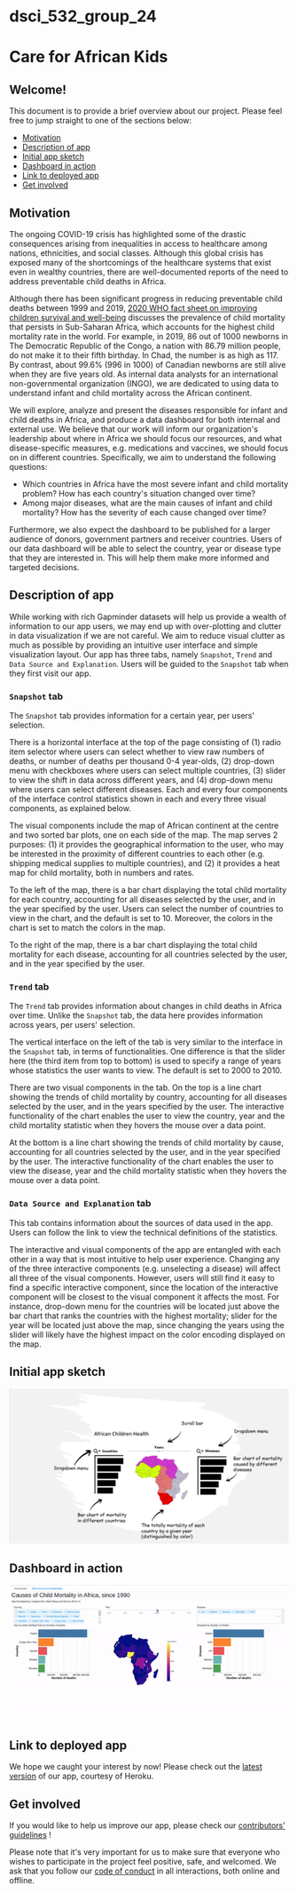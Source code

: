 # dsci_532_group_24 

# Care for African Kids

## Welcome!

This document is to provide a brief overview about our project. Please feel free to jump straight to one of the sections below:

- [Motivation](#motivation)
- [Description of app](#description-of-app)
- [Initial app sketch](#initial-app-sketch)
- [Dashboard in action](#dashboard-in-action)
- [Link to deployed app](#link-to-deployed-app)
- [Get involved](#get-involved)

## Motivation

The ongoing COVID-19 crisis has highlighted some of the drastic consequences arising from inequalities in access to healthcare among nations, ethnicities, and social classes. Although this global crisis has exposed many of the shortcomings of the healthcare systems that exist even in wealthy countries, there are well-documented reports of the need to address preventable child deaths in Africa. 

Although there has been significant progress in reducing preventable child deaths between 1999 and 2019, [2020 WHO fact sheet on improving children survival and well-being](https://www.who.int/en/news-room/fact-sheets/detail/children-reducing-mortality) discusses the prevalence of child mortality that persists in Sub-Saharan Africa, which accounts for the highest child mortality rate in the world. For example, in 2019, 86 out of 1000 newborns in The Democratic Republic of the Congo, a nation with 86.79 million people, do not make it to their fifth birthday. In Chad, the number is as high as 117. By contrast, about 99.6% (996 in 1000) of Canadian newborns are still alive when they are five years old. As internal data analysts for an international non-governmental organization (INGO), we are dedicated to using data to understand infant and child mortality across the African continent. 

We will explore, analyze and present the diseases responsible for infant and child deaths in Africa, and produce a data dashboard for both internal and external use. We believe that our work will inform our organization's leadership about where in Africa we should focus our resources, and what disease-specific measures, e.g. medications and vaccines, we should focus on in different countries. Specifically, we aim to understand the following questions: 

 - Which countries in Africa have the most severe infant and child mortality problem? How has each country's situation changed over time?
 - Among major diseases, what are the main causes of infant and child mortality? How has the severity of each cause changed over time?

Furthermore, we also expect the dashboard to be published for a larger audience of donors, government partners and receiver countries. Users of our data dashboard will be able to select the country, year or disease type that they are interested in. This will help them make more informed and targeted decisions.

## Description of app

While working with rich Gapminder datasets will help us provide a wealth of information to our app users, we may end up with over-plotting and clutter in data visualization if we are not careful. We aim to reduce visual clutter as much as possible by providing an intuitive user interface and simple visualization layout. Our app has three tabs, namely `Snapshot`, `Trend` and `Data Source and Explanation`. Users will be guided to the `Snapshot` tab when they first visit our app.

### `Snapshot` tab

The `Snapshot` tab provides information for a certain year, per users' selection.

There is a horizontal interface at the top of the page consisting of (1) radio item selector where users can select whether to view raw numbers of deaths, or number of deaths per thousand 0-4 year-olds, (2) drop-down menu with checkboxes where users can select multiple countries, (3) slider to view the shift in data across different years, and (4) drop-down menu where users can select different diseases. Each and every four components of the interface control statistics shown in each and every three visual components, as explained below.

The visual components include the map of African continent at the centre and two sorted bar plots, one on each side of the map. The map serves 2 purposes: (1) it provides the geographical information to the user, who may be interested in the proximity of different countries to each other (e.g. shipping medical supplies to multiple countries), and (2) it provides a heat map for child mortality, both in numbers and rates.

To the left of the map, there is a bar chart displaying the total child mortality for each country, accounting for all diseases selected by the user, and in the year specified by the user. Users can select the number of countries to view in the chart, and the default is set to 10. Moreover, the colors in the chart is set to match the colors in the map.

To the right of the map, there is a bar chart displaying the total child mortality for each disease, accounting for all countries selected by the user, and in the year specified by the user.

### `Trend` tab

The `Trend` tab provides information about changes in child deaths in Africa over time. Unlike the `Snapshot` tab, the data here provides information across years, per users' selection.

The vertical interface on the left of the tab is very similar to the interface in the `Snapshot` tab, in terms of functionalities. One difference is that the slider here (the third item from top to bottom) is used to specify a range of years whose statistics the user wants to view. The default is set to 2000 to 2010.

There are two visual components in the tab. On the top is a line chart showing the trends of child mortality by country, accounting for all diseases selected by the user, and in the years specified by the user. The interactive functionality of the chart enables the user to view the country, year and the child mortality statistic when they hovers the mouse over a data point.

At the bottom is a line chart showing the trends of child mortality by cause, accounting for all countries selected by the user, and in the year specified by the user. The interactive functionality of the chart enables the user to view the disease, year and the child mortality statistic when they hovers the mouse over a data point.

### `Data Source and Explanation` tab

This tab contains information about the sources of data used in the app. Users can follow the link to view the technical definitions of the statistics.

The interactive and visual components of the app are entangled with each other in a way that is most intuitive to help user experience. Changing any of the three interactive components (e.g. unselecting a disease) will affect all three of the visual components. However, users will still find it easy to find a specific interactive component, since the location of the interactive component will be closest to the visual component it affects the most. For instance, drop-down menu for the countries will be located just above the bar chart that ranks the countries with the highest mortality; slider for the year will be located just above the map, since changing the years using the slider will likely have the highest impact on the color encoding displayed on the map.

## Initial app sketch
![App sketch](app_sketch.PNG)

## Dashboard in action
![App animation](app.gif)

## Link to deployed app

We hope we caught your interest by now! Please check out the [latest version](https://african-children-health-app.herokuapp.com/) of our app, courtesy of Heroku.

## Get involved
If you would like to help us improve our app, please check our [contributors' guidelines](CONTRIBUTING.md) !

Please note that it's very important for us to make sure that everyone who wishes to participate in the project feel positive, safe, and welcomed. We ask that you follow our [code of conduct](CODE_OF_CONDUCT.md) in all interactions, both online and offline.

